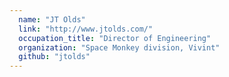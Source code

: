 ```yaml
---
  name: "JT Olds"
  link: "http://www.jtolds.com/"
  occupation_title: "Director of Engineering"
  organization: "Space Monkey division, Vivint"
  github: "jtolds"
---
```

